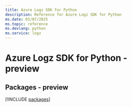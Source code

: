 ```yaml
---
title: Azure Logz SDK for Python
description: Reference for Azure Logz SDK for Python
ms.date: 03/07/2025
ms.topic: reference
ms.devlang: python
ms.service: logz
---
```

# Azure Logz SDK for Python - preview
## Packages - preview
[!INCLUDE [packages](logz-index.md)]